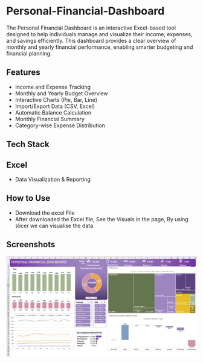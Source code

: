 # Personal-Financial-Dashboard
The Personal Financial Dashboard is an interactive Excel-based tool designed to help individuals manage and visualize their income, expenses, and savings efficiently. This dashboard provides a clear overview of monthly and yearly financial performance, enabling smarter budgeting and financial planning.

##  Features

-  Income and Expense Tracking  
-  Monthly and Yearly Budget Overview  
-  Interactive Charts (Pie, Bar, Line)  
-  Import/Export Data (CSV, Excel)  
-  Automatic Balance Calculation  
-  Monthly Financial Summary  
-  Category-wise Expense Distribution  

##  Tech Stack
                     
 ## **Excel**
- Data Visualization & Reporting 


## How to Use

- Download the excel File
- After downloaded the Excel file, See the Visuals in the page, By using slicer we can visualise the data.  

## Screenshots
![image alt](https://github.com/MithinRC/Personal-Financial-Dashboard/blob/35aa489b5e25f5c0eceebe73fcad0b6d5a5e4e9e/dashboard.png)
